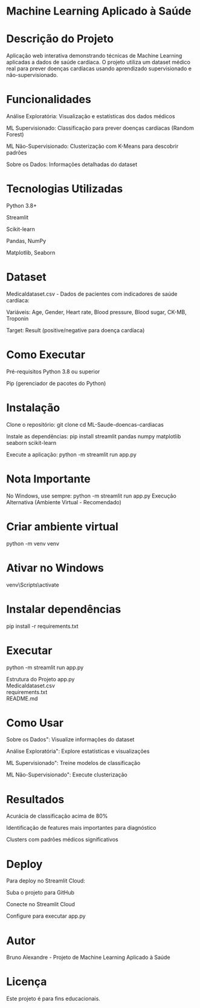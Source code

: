 # Machine Learning Aplicado à Saúde

# Descrição do Projeto
Aplicação web interativa demonstrando técnicas de Machine Learning aplicadas a dados de saúde cardíaca. O projeto utiliza um dataset médico real para prever doenças cardíacas usando aprendizado supervisionado e não-supervisionado.

# Funcionalidades

Análise Exploratória: Visualização e estatísticas dos dados médicos

ML Supervisionado: Classificação para prever doenças cardíacas (Random Forest)

ML Não-Supervisionado: Clusterização com K-Means para descobrir padrões

Sobre os Dados: Informações detalhadas do dataset

# Tecnologias Utilizadas

Python 3.8+

Streamlit

Scikit-learn

Pandas, NumPy

Matplotlib, Seaborn

# Dataset

Medicaldataset.csv - Dados de pacientes com indicadores de saúde cardíaca:

Variáveis: Age, Gender, Heart rate, Blood pressure, Blood sugar, CK-MB, Troponin

Target: Result (positive/negative para doença cardíaca)

# Como Executar

Pré-requisitos
Python 3.8 ou superior

Pip (gerenciador de pacotes do Python)

# Instalação
Clone o repositório:
git clone <seu-repositorio>
cd ML-Saude-doencas-cardiacas

Instale as dependências:
pip install streamlit pandas numpy matplotlib seaborn scikit-learn

Execute a aplicação:
python -m streamlit run app.py

# Nota Importante

No Windows, use sempre:
python -m streamlit run app.py
Execução Alternativa (Ambiente Virtual - Recomendado)

# Criar ambiente virtual

python -m venv venv

# Ativar no Windows

venv\Scripts\activate

# Instalar dependências

pip install -r requirements.txt

# Executar

python -m streamlit run app.py

Estrutura do Projeto
app.py                 
Medicaldataset.csv    
requirements.txt       
README.md             

# Como Usar

Sobre os Dados": Visualize informações do dataset

Análise Exploratória": Explore estatísticas e visualizações

ML Supervisionado": Treine modelos de classificação

ML Não-Supervisionado": Execute clusterização

# Resultados

Acurácia de classificação acima de 80%

Identificação de features mais importantes para diagnóstico

Clusters com padrões médicos significativos

# Deploy

Para deploy no Streamlit Cloud:

Suba o projeto para GitHub

Conecte no Streamlit Cloud

Configure para executar app.py

# Autor

Bruno Alexandre - Projeto de Machine Learning Aplicado à Saúde

# Licença

Este projeto é para fins educacionais.
